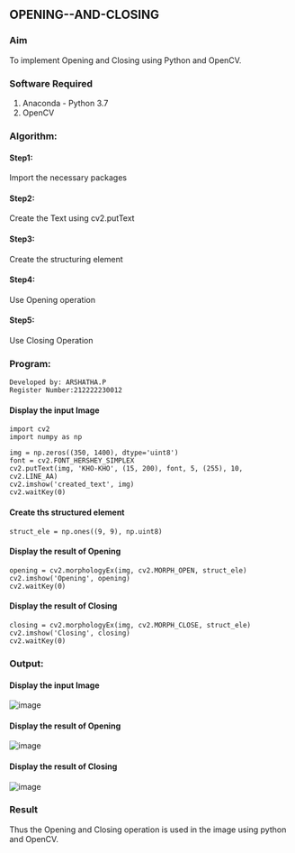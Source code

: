 ## OPENING--AND-CLOSING
### Aim
To implement Opening and Closing using Python and OpenCV.

### Software Required
1. Anaconda - Python 3.7
2. OpenCV
### Algorithm:
#### Step1:
Import the necessary packages
#### Step2:
Create the Text using cv2.putText
#### Step3:
Create the structuring element
#### Step4:
Use Opening operation
#### Step5:
Use Closing Operation

### Program:
```
Developed by: ARSHATHA.P
Register Number:212222230012
```
#### Display the input Image
```
import cv2
import numpy as np

img = np.zeros((350, 1400), dtype='uint8')
font = cv2.FONT_HERSHEY_SIMPLEX
cv2.putText(img, 'KHO-KHO', (15, 200), font, 5, (255), 10, cv2.LINE_AA)
cv2.imshow('created_text', img)
cv2.waitKey(0)
```
#### Create ths structured element
```
struct_ele = np.ones((9, 9), np.uint8)
```
#### Display the result of Opening
```
opening = cv2.morphologyEx(img, cv2.MORPH_OPEN, struct_ele)
cv2.imshow('Opening', opening)
cv2.waitKey(0)
```
#### Display the result of Closing
```
closing = cv2.morphologyEx(img, cv2.MORPH_CLOSE, struct_ele)
cv2.imshow('Closing', closing)
cv2.waitKey(0)
```
### Output:

#### Display the input Image
![image](https://github.com/arshatha-palanivel/OPENING--AND-CLOSING/assets/118682484/26b79984-7329-44c9-bcd8-3b0471668f78)


#### Display the result of Opening
![image](https://github.com/arshatha-palanivel/OPENING--AND-CLOSING/assets/118682484/8673dbf9-2401-4dbf-95ee-9aa638a2f8c5)



#### Display the result of Closing
![image](https://github.com/arshatha-palanivel/OPENING--AND-CLOSING/assets/118682484/7ef91619-a9ec-463c-9d37-780c1cd0ea6a)



### Result
Thus the Opening and Closing operation is used in the image using python and OpenCV.
